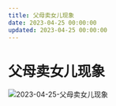 ```yaml
---
title: 父母卖女儿现象
date: 2023-04-25 00:00:00
updated: 2023-04-25 00:00:00
---
```


# 父母卖女儿现象

![2023-04-25-父母卖女儿现象](assets/2023-04-25-父母卖女儿现象.jpeg)

